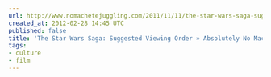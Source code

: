 ```yaml
---
url: http://www.nomachetejuggling.com/2011/11/11/the-star-wars-saga-suggested-viewing-order/
created_at: 2012-02-28 14:45 UTC
published: false
title: 'The Star Wars Saga: Suggested Viewing Order » Absolutely No Machete Juggling'
tags:
- culture
- film
---
```



